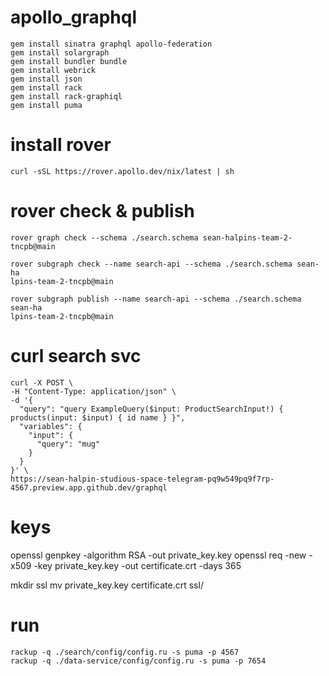 # apollo_graphql

```
gem install sinatra graphql apollo-federation
gem install solargraph
gem install bundler bundle
gem install webrick
gem install json
gem install rack
gem install rack-graphiql
gem install puma
```

# install rover

```
curl -sSL https://rover.apollo.dev/nix/latest | sh
```

# rover check & publish

```
rover graph check --schema ./search.schema sean-halpins-team-2-tncpb@main

rover subgraph check --name search-api --schema ./search.schema sean-ha
lpins-team-2-tncpb@main

rover subgraph publish --name search-api --schema ./search.schema sean-ha
lpins-team-2-tncpb@main
```

# curl search svc 

```
curl -X POST \
-H "Content-Type: application/json" \
-d '{
  "query": "query ExampleQuery($input: ProductSearchInput!) { products(input: $input) { id name } }",
  "variables": {
    "input": {
      "query": "mug"
    }
  }
}' \
https://sean-halpin-studious-space-telegram-pq9w549pq9f7rp-4567.preview.app.github.dev/graphql
```

# keys

openssl genpkey -algorithm RSA -out private_key.key
openssl req -new -x509 -key private_key.key -out certificate.crt -days 365

mkdir ssl
mv private_key.key certificate.crt ssl/

# run

```
rackup -q ./search/config/config.ru -s puma -p 4567
rackup -q ./data-service/config/config.ru -s puma -p 7654
```